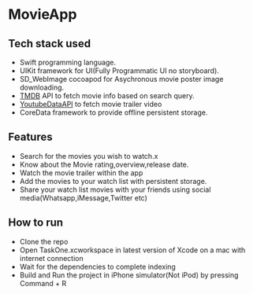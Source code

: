 # MovieApp
## Tech stack used
* Swift programming language. 
* UIKit framework for UI(Fully Programmatic UI no storyboard).
* SD_WebImage cocoapod for Asychronous movie poster image downloading.
* [TMDB](https://www.themoviedb.org/) API to fetch movie info based on search query.
*  [YoutubeDataAPI](https://developers.google.com/youtube/v3) to fetch movie trailer video
* CoreData framework to provide offline persistent storage.

## Features
* Search for the movies you wish to watch.x
* Know about the Movie rating,overview,release date.
* Watch the movie trailer within the app
* Add the movies to your watch list with persistent storage.
* Share your watch list movies with your friends using social media(Whatsapp,iMessage,Twitter etc)



## How to run
* Clone the repo
* Open TaskOne.xcworkspace in latest version of Xcode on a mac with internet connection
* Wait for the dependencies to complete indexing
* Build and Run the project in iPhone simulator(Not iPod) by pressing Command + R


